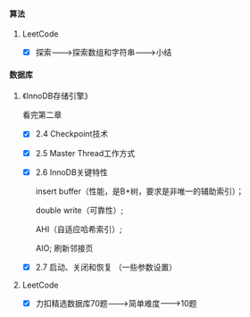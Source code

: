 #### 算法

1. LeetCode

   - [x] 探索--->探索数组和字符串--->小结

#### 数据库

1. 《InnoDB存储引擎》

   看完第二章

   - [x] 2.4 Checkpoint技术

   - [x] 2.5 Master Thread工作方式

   - [x] 2.6 InnoDB关键特性

     insert buffer（性能，是B+树，要求是非唯一的辅助索引）；

     double write（可靠性）;

      AHI（自适应哈希索引）; 

     AIO; 刷新邻接页

   - [x] 2.7 启动、关闭和恢复 （一些参数设置）

2. LeetCode

   - [x] 力扣精选数据库70题--->简单难度--->10题

